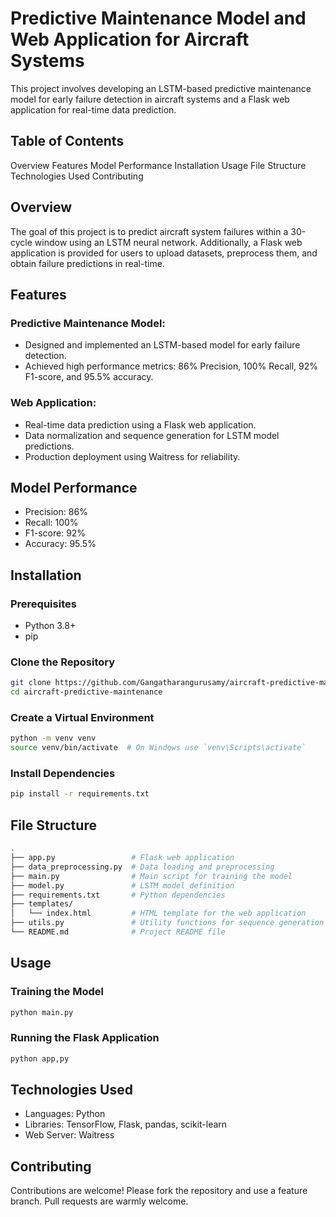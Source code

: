 # Predictive Maintenance Model and Web Application for Aircraft Systems
This project involves developing an LSTM-based predictive maintenance model for early failure detection in aircraft systems and a Flask web application for real-time data prediction.

## Table of Contents
Overview
Features
Model Performance
Installation
Usage
File Structure
Technologies Used
Contributing

## Overview
The goal of this project is to predict aircraft system failures within a 30-cycle window using an LSTM neural network. Additionally, a Flask web application is provided for users to upload datasets, preprocess them, and obtain failure predictions in real-time.

## Features
### Predictive Maintenance Model:
- Designed and implemented an LSTM-based model for early failure detection.
- Achieved high performance metrics: 86% Precision, 100% Recall, 92% F1-score, and 95.5% accuracy.

### Web Application:
- Real-time data prediction using a Flask web application.
- Data normalization and sequence generation for LSTM model predictions.
- Production deployment using Waitress for reliability.

## Model Performance
- Precision: 86%
- Recall: 100%
- F1-score: 92%
- Accuracy: 95.5%
## Installation
### Prerequisites
- Python 3.8+
- pip

### Clone the Repository
```bash
git clone https://github.com/Gangatharangurusamy/aircraft-predictive-maintenance.git
cd aircraft-predictive-maintenance
```

### Create a Virtual Environment

```bash
python -m venv venv
source venv/bin/activate  # On Windows use `venv\Scripts\activate`
```

### Install Dependencies

```bash
pip install -r requirements.txt
```
## File Structure
```bash
.
├── app.py                 # Flask web application
├── data_preprocessing.py  # Data loading and preprocessing
├── main.py                # Main script for training the model
├── model.py               # LSTM model definition
├── requirements.txt       # Python dependencies
├── templates/
│   └── index.html         # HTML template for the web application
├── utils.py               # Utility functions for sequence generation and model analysis
└── README.md              # Project README file
```

## Usage

### Training the Model
```bash
python main.py
```

### Running the Flask Application
```bash
python app,py
```

## Technologies Used
- Languages: Python
- Libraries: TensorFlow, Flask, pandas, scikit-learn
- Web Server: Waitress

## Contributing
Contributions are welcome! Please fork the repository and use a feature branch. Pull requests are warmly welcome.


